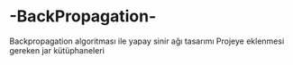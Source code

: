 # -BackPropagation-
Backpropagation algoritması ile yapay sinir ağı tasarımı
Projeye eklenmesi gereken jar kütüphaneleri
